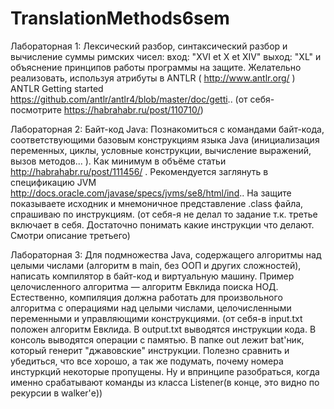 # TranslationMethods6sem

Лабораторная 1:
Лексический разбор, синтаксический разбор и вычисление суммы римских чисел:
вход: "XVI et X et XIV"
выход: "XL"
и объяснение принципов работы программы на защите.
Желательно реализовать, используя атрибуты в ANTLR ( http://www.antlr.org/ )
ANTLR Getting started https://github.com/antlr/antlr4/blob/master/doc/getti.. 
(от себя-посмотрите https://habrahabr.ru/post/110710/)

Лабораторная 2:
Байт-код Java:
Познакомиться с командами байт-кода, соответствующими базовым конструкциям языка Java (инициализация переменных, циклы, условные конструкции, вычисление выражений, вызов методов... ). Как минимум в объёме статьи http://habrahabr.ru/post/111456/ .
Рекомендуется заглянуть в спецификацию JVM http://docs.oracle.com/javase/specs/jvms/se8/html/ind.. 
На защите показываете исходник и мнемоничное представление .class файла, спрашиваю по инструкциям.
(от себя-я не делал то задание т.к. третье включает в себя. Достаточно понимать какие инструкции что делают. Смотри описание третьего)

Лабораторная 3:
Для подмножества Java, содержащего алгоритмы над целыми числами (алгоритм в main, без ООП и других сложностей), написать компилятор в байт-код и виртуальную машину.
Пример целочисленного алгоритма — алгоритм Евклида поиска НОД.
Естественно, компиляция должна работать для произвольного алгоритма с операциями над целыми числами, целочисленными переменными и управляющими конструкциями.
(от себя-в input.txt положен алгоритм Евклида. В output.txt выводятся инструкции кода. В консоль выводятся операции с памятью. В папке out лежит bat'ник, который генерит "джавовские" инструкции. Полезно сравнить и убедиться, что все хорошо, а так же подумать, почему номера инстуркций некоторые пропущены. Ну и впринципе разобраться, когда именно срабатывают команды из класса Listener(в конце, это видно по рекурсии в walker'е))
